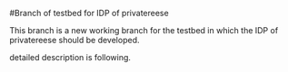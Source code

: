 #Branch of testbed for IDP of privatereese

This branch is a new working branch for the testbed in which the IDP of privatereese should be developed.

detailed description is following.



